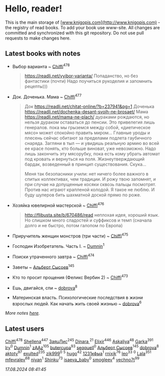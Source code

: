 # Hello, reader!
This is the main storage of [www.knigopis.com](http://www.knigopis.com) - the registry of read books.
To add your book use www-site. All changes are committed and synchronized with this git repository.
Do not use pull requests to make changes here.


## Latest books with notes
* Выбор варианта ~ [Chiffi](users/105/105831994080785626680-google)<sup>478</sup>
    > https://readli.net/vyibor-varianta/
    > Попаданство, но без фантастики (почти)
    > Надо поучиться рукоделия и запомнить рецепты)))

* Док. Доченька. Мама ~ [Chiffi](users/105/105831994080785626680-google)<sup>477</sup>
    > Док https://readli.net/chitat-online/?b=237941&pg=1
    > Доченька https://readli.net/dochenka-desant-svoih-ne-brosaet/
    > Мама https://readli.net/mama-ne-plach/
    > дураками рождаются, но нельзя дураком оставаться до пенсии. Это привелегия лишь генералов.
    > пока мы грыземся между собой, «диетическое мясо» может спокойно править миром…
    > Главные уроды и плесень сейчас обитают за пределами подлета гаубичного снаряда. Загляни в тыл — и увидишь реальную армию во всей ее красе
    > понять, кто больше виноват, уже невозможно. Надо лишь закончить эту мясорубку, пока есть кому убрать автомат под кровать и вернуться на поля.
    > Жизнеутверждающий бардак, возведенный в принцип существования. Скука…
    > 
    > Меня так безопасники учили: нет ничего более важного в спитых коллективах, чем традиции. И рожу твою запомнят, и при случае на допущенные косяки сквозь пальцы посмотрят.
    > Против нас играют крапленой колодой. Я такое не люблю. И буду шулеров бить шахматной доской прямо по роже.

* Хозяйка ювелирной мастерской ~ [Chiffi](users/105/105831994080785626680-google)<sup>476</sup>
    > http://flibusta.site/b/670486/read неплохая идея, хороший язык. Но слишком много сладостей и суффиксов и темп (сначала долго и не быстро, потом галопом по Европа)

* Приручитель женщин монстров (три части) ~ [Chiffi](users/105/105831994080785626680-google)<sup>475</sup>

* Господин Изобретатель. Часть I. ~ [Dumnin](users/103/103541795835665788358-google)<sup>1</sup>

* Поиски утраченного завтра ~ [Chiffi](users/105/105831994080785626680-google)<sup>474</sup>

* Заветы ~ [Альберт Сысоев](users/474/47446642-vkontakte)<sup>145</sup>

* Кто то просит прощения (Феликс Вербин 2) ~ [Chiffi](users/105/105831994080785626680-google)<sup>473</sup>

* Ешь, двигайся, спи ~ [dobrova](users/606/6069210-vkontakte)<sup>8</sup>

* Материнская власть. Психологические последствия в жизни взрослых людей. Как начать жить своей жизнью ~ [dobrova](users/606/6069210-vkontakte)<sup>6</sup>


_More notes [here](latest_books_with_notes.md)._


## Latest users
[Chiffi](users/105/105831994080785626680-google)<sup>478</sup> 
[Shellena](users/134/13413591548892934957-mailru)<sup>447</sup> 
[ЗаяцЛис](users/112/112388384595246311466-google)<sup>245</sup> 
[Dinara ](users/107/107718177426132290975-google)<sup>21</sup> 
[Elixir](users/115/115826717712507836033-google)<sup>446</sup> 
[Askaliya](users/326/326783541-vkontakte)<sup>48</sup> 
[Garka](users/115/115753719718250012620-google)<sup>391</sup> 
[Iry](users/116/116182444618955408830-google)<sup>0</sup> 
[Dumnin](users/103/103541795835665788358-google)<sup>1</sup> 
[zAAz](users/202/202248233-vkontakte)<sup>105</sup> 
[butercupa](users/193/193697993-vkontakte)<sup>93</sup> 
[seqquell](users/103/103098990387296691783-google)<sup>0</sup> 
[Альберт Сысоев](users/474/47446642-vkontakte)<sup>145</sup> 
[dobrova](users/606/6069210-vkontakte)<sup>8</sup> 
[aktoty](users/275/275766107-vkontakte)<sup>97</sup> 
[exulted](users/100/100599204551896265722-google)<sup>235</sup> 
[zik999](users/105/105622323107798948661-google)<sup>0</sup> 
[](users/115/115095777313809768381-google)<sup>5</sup> 
[hugo](users/105/105063533945004840111-google)<sup>42</sup> 
[1231кфыа](users/692/692142137-vkontakte)<sup>1</sup> 
[rnixik](users/116/116191270391964650818-google)<sup>76</sup> 
[leo](users/106/106915386474260202605-google)<sup>33</sup> 
[](users/358/358594589-vkontakte)<sup>0</sup> 
[Lala](users/761/76187635-vkontakte)<sup>351</sup> 
[mfevralev](users/140/140966150-vkontakte)<sup>68</sup> 
[niyan](users/110/110517883439678622021-google)<sup>1</sup> 
[Shinku](users/109/109176126475581739292-google)<sup>73</sup> 
[isaeva_baby](users/109/109089966297718972425-google)<sup>0</sup> 
[smogleev](users/267/267805152-yandex)<sup>4</sup> 
[vechno7t](users/102/102483077884312127500-google)<sup>99</sup> 


_17.08.2024 08:41:45_
